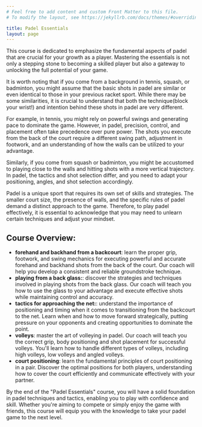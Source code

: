 ```yaml
---
# Feel free to add content and custom Front Matter to this file.
# To modify the layout, see https://jekyllrb.com/docs/themes/#overriding-theme-defaults

title: Padel Essentials
layout: page
---
```


This course is dedicated to emphasize the fundamental aspects of padel that are crucial for your growth as a player. Mastering the essentials is not only a stepping stone to becoming a skilled player but also a gateway to unlocking the full potential of your game.

It is worth noting that if you come from a background in tennis, squash, or badminton, you might assume that the basic shots in padel are similar or even identical to those in your previous racket sport. While there may be some similarities, it is crucial to understand that both the technique(block your wrist!) and intention behind these shots in padel are very different.

For example, in tennis, you might rely on powerful swings and generating pace to dominate the game. However, in padel, precision, control, and placement often take precedence over pure power. The shots you execute from the back of the court require a different swing path, adjustment in footwork, and an understanding of how the walls can be utilized to your advantage.

Similarly, if you come from squash or badminton, you might be accustomed to playing close to the walls and hitting shots with a more vertical trajectory. In padel, the tactics and shot selection differ, and you need to adapt your positioning, angles, and shot selection accordingly.

Padel is a unique sport that requires its own set of skills and strategies. The smaller court size, the presence of walls, and the specific rules of padel demand a distinct approach to the game. Therefore, to play padel effectively, it is essential to acknowledge that you may need to unlearn certain techniques and adjust your mindset.

## Course Overview:

- **forehand and backhand from a backcourt**: learn the proper grip, footwork, and swing mechanics for executing powerful and accurate forehand and backhand shots from the back of the court. Our coach will help you develop a consistent and reliable groundstroke technique.
- **playing from a back glass:**: discover the strategies and techniques involved in playing shots from the back glass. Our coach will teach you how to use the glass to your advantage and execute effective shots while maintaining control and accuracy.
- **tactics for approaching the net:**: understand the importance of positioning and timing when it comes to transitioning from the backcourt to the net. Learn when and how to move forward strategically, putting pressure on your opponents and creating opportunities to dominate the point.
- **volleys**: master the art of volleying in padel. Our coach will teach you the correct grip, body positioning and shot placement for successful volleys. You'll learn how to handle different types of volleys, including high volleys, low volleys and angled volleys.
- **court positioning**: learn the fundamental principles of court positioning in a pair. Discover the optimal positions for both players, understanding how to cover the court efficiently and communicate effectively with your partner.

By the end of the "Padel Essentials" course, you will have a solid foundation in padel techniques and tactics, enabling you to play with confidence and skill. Whether you're aiming to compete or simply enjoy the game with friends, this course will equip you with the knowledge to take your padel game to the next level.